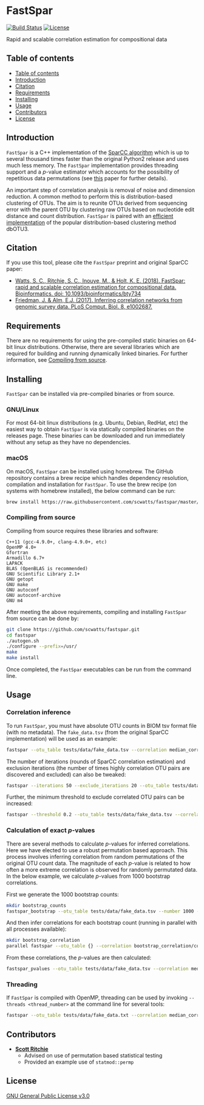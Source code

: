# FastSpar
[![Build Status](https://travis-ci.org/scwatts/fastspar.svg?branch=master)](https://travis-ci.org/scwatts/fastspar)
[![License](https://img.shields.io/badge/License-GPLv3-blue.svg)](https://www.gnu.org/licenses/gpl-3.0.en.html)

Rapid and scalable correlation estimation for compositional data


## Table of contents
* [Table of contents](#table-of-contents)
* [Introduction](#introduction)
* [Citation](#citation)
* [Requirements](#requirements)
* [Installing](#installing)
* [Usage](#usage)
* [Contributors](#contributors)
* [License](#license)


## Introduction
`FastSpar` is a C++ implementation of the [SparCC algorithm](http://journals.plos.org/ploscompbiol/article?id=10.1371/journal.pcbi.1002687) which is up to several thousand times faster than the original Python2 release and uses much less memory. The `FastSpar` implementation provides threading support and a *p*-value estimator which accounts for the possibility of repetitious data permutations (see [this](https://arxiv.org/pdf/1603.05766.pdf) paper for further details).

An important step of correlation analysis is removal of noise and dimension reduction. A common method to perform this is distribution-based clustering of OTUs. The aim is to reunite OTUs derived from sequencing error with the parent OTU by clustering raw OTUs based on nucleotide edit distance and count distribution. `FastSpar` is paired with an [efficient implementation](https://github.com/scwatts/otudistclust) of the popular distribution-based clustering method dbOTU3.


## Citation
If you use this tool, please cite the `FastSpar` preprint and original SparCC paper:
* [Watts, S. C., Ritchie, S. C., Inouye, M., & Holt, K. E. (2018). FastSpar: rapid and scalable correlation estimation for compositional data. Bioinformatics. doi: 10.1093/bioinformatics/bty734](https://doi.org/10.1093/bioinformatics/bty734)
* [Friedman, J. & Alm, E.J. (2017). Inferring correlation networks from genomic survey data. PLoS Comput. Biol. 8, e1002687.](http://journals.plos.org/ploscompbiol/article?id=10.1371/journal.pcbi.1002687)


## Requirements
There are no requirements for using the pre-compiled static binaries on 64-bit linux distributions. Otherwise, there are several libraries which are required for building and running dynamically linked binaries. For further information, see [Compiling from source](#compiling-from-source).


## Installing
`FastSpar` can be installed via pre-compiled binaries or from source.


### GNU/Linux
For most 64-bit linux distributions (e.g. Ubuntu, Debian, RedHat, etc) the easiest way to obtain `FastSpar` is via statically compiled binaries on the releases page. These binaries can be downloaded and run immediately without any setup as they have no dependencies.


### macOS
On macOS, `FastSpar` can be installed using homebrew. The GitHub repository contains a brew recipe which handles dependency resolution, compilation and installation for `FastSpar`. To use the brew recipe (on systems with homebrew installed), the below command can be run:
```bash
brew install https://raw.githubusercontent.com/scwatts/fastspar/master/scripts/fastspar.rb
```


### Compiling from source
Compiling from source requires these libraries and software:
```
C++11 (gcc-4.9.0+, clang-4.9.0+, etc)
OpenMP 4.0+
Gfortran
Armadillo 6.7+
LAPACK
BLAS (OpenBLAS is recommended)
GNU Scientific Library 2.1+
GNU getopt
GNU make
GNU autoconf
GNU autoconf-archive
GNU m4
```

After meeting the above requirements, compiling and installing `FastSpar` from source can be done by:
```bash
git clone https://github.com/scwatts/fastspar.git
cd fastspar
./autogen.sh
./configure --prefix=/usr/
make
make install
```
Once completed, the `FastSpar` executables can be run from the command line.


## Usage
### Correlation inference
To run `FastSpar`, you must have absolute OTU counts in BIOM tsv format file (with no metadata). The `fake_data.tsv` (from the original SparCC implementation) will be used as an example:
```bash
fastspar --otu_table tests/data/fake_data.tsv --correlation median_correlation.tsv --covariance median_covariance.tsv
```

The number of iterations (rounds of SparCC correlation estimation) and exclusion iterations (the number of times highly correlation OTU pairs are discovered and excluded) can also be tweaked:
```bash
fastspar --iterations 50 --exclude_iterations 20 --otu_table tests/data/fake_data.tsv --correlation median_correlation.tsv --covariance median_covariance.tsv
```

Further, the minimum threshold to exclude correlated OTU pairs can be increased:
```bash
fastspar --threshold 0.2 --otu_table tests/data/fake_data.tsv --correlation median_correlation.tsv --covariance median_covariance.tsv
```


### Calculation of exact *p*-values
There are several methods to calculate *p*-values for inferred correlations. Here we have elected to use a robust permutation based approach. This process involves inferring correlation from random permutations of the original OTU count data. The magnitude of each *p*-value is related to how often a more extreme correlation is observed for randomly permutated data. In the below example, we calculate *p*-values from 1000 bootstrap correlations.

First we generate the 1000 bootstrap counts:

```bash
mkdir bootstrap_counts
fastspar_bootstrap --otu_table tests/data/fake_data.tsv --number 1000 --prefix bootstrap_counts/fake_data
```

And then infer correlations for each bootstrap count (running in parallel with all processes available):

```bash
mkdir bootstrap_correlation
parallel fastspar --otu_table {} --correlation bootstrap_correlation/cor_{/} --covariance bootstrap_correlation/cov_{/} -i 5 ::: bootstrap_counts/*
```

From these correlations, the *p*-values are then calculated:
```bash
fastspar_pvalues --otu_table tests/data/fake_data.tsv --correlation median_correlation.tsv --prefix bootstrap_correlation/cor_fake_data_ --permutations 1000 --outfile pvalues.tsv
```


### Threading
If `FastSpar` is compiled with OpenMP, threading can be used by invoking `--threads <thread_number>` at the command line for several tools:
```bash
fastspar --otu_table tests/data/fake_data.txt --correlation median_correlation.tsv --covariance median_covariance.tsv --iterations 50 --threads 10
```


## Contributors
* **[Scott Ritchie](https://github.com/sritchie73)**
  * Advised on use of permutation based statistical testing
  * Provided an example use of `statmod::permp`


## License
[GNU General Public License v3.0](https://www.gnu.org/licenses/gpl-3.0.en.html)
